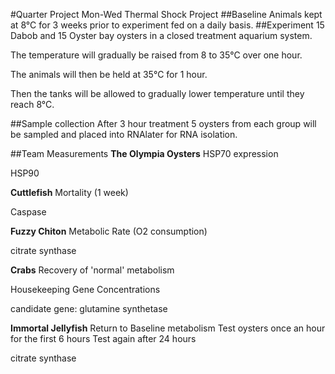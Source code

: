 #Quarter Project Mon-Wed Thermal Shock Project
##Baseline
Animals kept at 8&deg;C for 3 weeks prior to experiment fed on a daily basis. 
##Experiment
15 Dabob and 15 Oyster bay oysters in a closed treatment aquarium system. 

The temperature will gradually be raised from 8 to 35&deg;C over one hour. 

The animals will then be held at 35&deg;C for 1 hour. 

Then the tanks will be allowed to gradually lower temperature until they reach 8&deg;C.
 
##Sample collection
After 3 hour treatment 5 oysters from each group will be sampled and placed into RNAlater for RNA isolation. 

##Team Measurements
**The Olympia Oysters**
HSP70 expression

HSP90

**Cuttlefish**
Mortality (1 week)

Caspase

**Fuzzy Chiton**
Metabolic Rate
(O2 consumption)

citrate synthase

**Crabs**
Recovery of 'normal' metabolism

Housekeeping Gene Concentrations

candidate gene: glutamine synthetase

**Immortal Jellyfish**
Return to Baseline metabolism
Test oysters once an hour for the first 6 hours
Test again after 24 hours

citrate synthase